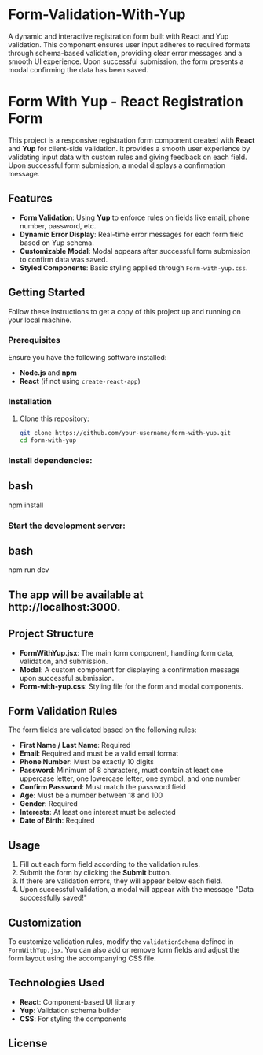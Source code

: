 # Form-Validation-With-Yup
A dynamic and interactive registration form built with React and Yup validation. This component ensures user input adheres to required formats through schema-based validation, providing clear error messages and a smooth UI experience. Upon successful submission, the form presents a modal confirming the data has been saved.

# Form With Yup - React Registration Form

This project is a responsive registration form component created with **React** and **Yup** for client-side validation. It provides a smooth user experience by validating input data with custom rules and giving feedback on each field. Upon successful form submission, a modal displays a confirmation message.

## Features

- **Form Validation**: Using **Yup** to enforce rules on fields like email, phone number, password, etc.
- **Dynamic Error Display**: Real-time error messages for each form field based on Yup schema.
- **Customizable Modal**: Modal appears after successful form submission to confirm data was saved.
- **Styled Components**: Basic styling applied through `Form-with-yup.css`.

## Getting Started

Follow these instructions to get a copy of this project up and running on your local machine.

### Prerequisites

Ensure you have the following software installed:

- **Node.js** and **npm**
- **React** (if not using `create-react-app`)

### Installation

1. Clone this repository:
   ```bash
   git clone https://github.com/your-username/form-with-yup.git
   cd form-with-yup

### Install dependencies:

## bash
npm install

### Start the development server:

## bash
npm run dev
## The app will be available at http://localhost:3000.

## Project Structure

- **FormWithYup.jsx**: The main form component, handling form data, validation, and submission.
- **Modal**: A custom component for displaying a confirmation message upon successful submission.
- **Form-with-yup.css**: Styling file for the form and modal components.

## Form Validation Rules

The form fields are validated based on the following rules:

- **First Name / Last Name**: Required
- **Email**: Required and must be a valid email format
- **Phone Number**: Must be exactly 10 digits
- **Password**: Minimum of 8 characters, must contain at least one uppercase letter, one lowercase letter, one symbol, and one number
- **Confirm Password**: Must match the password field
- **Age**: Must be a number between 18 and 100
- **Gender**: Required
- **Interests**: At least one interest must be selected
- **Date of Birth**: Required

## Usage

1. Fill out each form field according to the validation rules.
2. Submit the form by clicking the **Submit** button.
3. If there are validation errors, they will appear below each field.
4. Upon successful validation, a modal will appear with the message "Data successfully saved!"

## Customization

To customize validation rules, modify the `validationSchema` defined in `FormWithYup.jsx`. You can also add or remove form fields and adjust the form layout using the accompanying CSS file.

## Technologies Used

- **React**: Component-based UI library
- **Yup**: Validation schema builder
- **CSS**: For styling the components

## License

